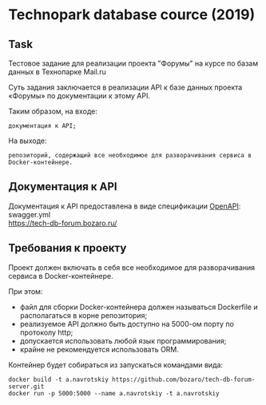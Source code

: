 # Technopark database cource (2019)

## Task
Тестовое задание для реализации проекта "Форумы" на курсе по базам данных в Технопарке Mail.ru

Суть задания заключается в реализации API к базе данных проекта «Форумы» по документации к этому API.

Таким образом, на входе:

    документация к API;

На выходе:

    репозиторий, содержащий все необходимое для разворачивания сервиса в Docker-контейнере.

## Документация к API

Документация к API предоставлена в виде спецификации [OpenAPI](https://ru.wikipedia.org/wiki/OpenAPI_%28%D1%81%D0%BF%D0%B5%D1%86%D0%B8%D1%84%D0%B8%D0%BA%D0%B0%D1%86%D0%B8%D1%8F%29): swagger.yml  
https://tech-db-forum.bozaro.ru/

## Требования к проекту

Проект должен включать в себя все необходимое для разворачивания сервиса в Docker-контейнере.

При этом:

*    файл для сборки Docker-контейнера должен называться Dockerfile и располагаться в корне репозитория;
*    реализуемое API должно быть доступно на 5000-ом порту по протоколу http;
*    допускается использовать любой язык программирования;
*    крайне не рекомендуется использовать ORM.

     

Контейнер будет собираться из запускаться командами вида:
```
docker build -t a.navrotskiy https://github.com/bozaro/tech-db-forum-server.git
docker run -p 5000:5000 --name a.navrotskiy -t a.navrotskiy
```
